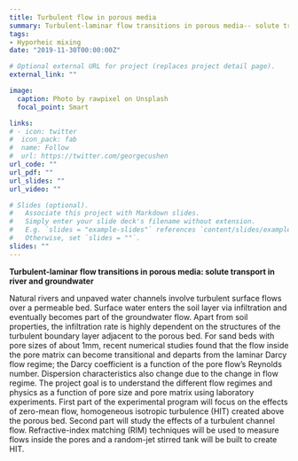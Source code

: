 ```yaml
---
title: Turbulent flow in porous media
summary: Turbulent-laminar flow transitions in porous media-- solute transport in river and groundwater.
tags:
- Hyporheic mixing
date: "2019-11-30T00:00:00Z"

# Optional external URL for project (replaces project detail page).
external_link: ""

image:
  caption: Photo by rawpixel on Unsplash
  focal_point: Smart

links:
# - icon: twitter
#  icon_pack: fab
#  name: Follow
#  url: https://twitter.com/georgecushen
url_code: ""
url_pdf: ""
url_slides: ""
url_video: ""

# Slides (optional).
#   Associate this project with Markdown slides.
#   Simply enter your slide deck's filename without extension.
#   E.g. `slides = "example-slides"` references `content/slides/example-slides.md`.
#   Otherwise, set `slides = ""`.
slides: ""
---
```


**Turbulent-laminar flow transitions in porous media: solute transport in river and groundwater**

Natural rivers and unpaved water channels involve turbulent surface flows over a permeable bed. Surface water enters the soil layer via infiltration and eventually becomes part of the groundwater flow. Apart from soil properties, the infiltration rate is highly dependent on the structures of the turbulent boundary layer adjacent to the porous bed. For sand beds with pore sizes of about 1mm, recent numerical studies found that the flow inside the pore matrix can become transitional and departs from the laminar Darcy flow regime; the Darcy coefficient is a function of the pore flow’s Reynolds number. Dispersion characteristics also change due to the change in flow regime. The project goal is to understand the different flow regimes and physics as a function of pore size and pore matrix using laboratory experiments. First part of the experimental program will focus on the effects of zero-mean flow, homogeneous isotropic turbulence (HIT) created above the porous bed. Second part will study the effects of a turbulent channel flow. Refractive-index matching (RIM) techniques will be used to measure flows inside the pores and a random-jet stirred tank will be built to create HIT. 